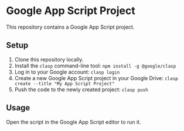 # Google App Script Project

This repository contains a Google App Script project.

## Setup

1.  Clone this repository locally.
2.  Install the `clasp` command-line tool: `npm install -g @google/clasp`
3.  Log in to your Google account: `clasp login`
4.  Create a new Google App Script project in your Google Drive: `clasp create --title "My App Script Project"`
5.  Push the code to the newly created project: `clasp push`

## Usage

Open the script in the Google App Script editor to run it.
